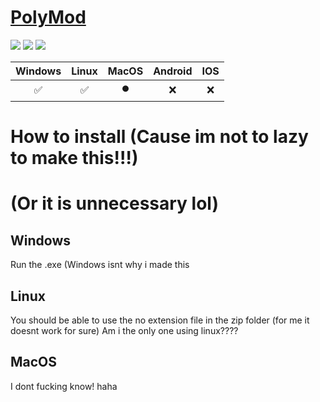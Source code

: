 ﻿# [PolyMod](https://polymod.dev)

![](https://img.shields.io/github/downloads/PolyModdingTeam/PolyMod/total)
![](https://img.shields.io/codefactor/grade/github/PolyModdingTeam/PolyMod)
![](https://img.shields.io/github/actions/workflow/status/PolyModdingTeam/PolyMod/cicd.yml)

|       Windows      |        Linux       |      MacOS      | Android | IOS |
|:------------------:|:------------------:|:---------------:|:-------:|:---:|
| :white_check_mark: | :white_check_mark: | :record_button: |   :x:   | :x: |


# How to install (Cause im not to lazy to make this!!!)
# (Or it is unnecessary lol)
## Windows 
Run the .exe (Windows isnt why i made this
## Linux
You should be able to use the no extension file in the zip folder (for me it doesnt work for sure)
Am i the only one using linux????
## MacOS
I dont fucking know! haha

